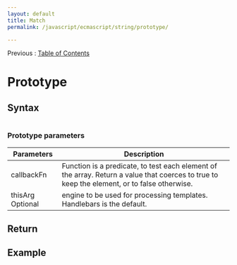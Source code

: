 ```yaml
---
layout: default
title: Match
permalink: /javascript/ecmascript/string/prototype/

---
```


Previous : [Table of Contents](./index.md)


# Prototype


## Syntax

```javascript

```

### Prototype parameters
| Parameters | Description |
| ---------- | ----------- |
| callbackFn | Function is a predicate, to test each element of the array. Return a value that coerces to true to keep the element, or to false otherwise. |
| thisArg Optional | engine to be used for processing templates. Handlebars is the default. |


## Return


## Example

```javascript

```